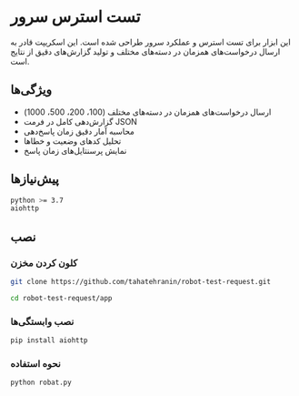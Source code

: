 # تست استرس سرور 
این ابزار برای تست استرس و عملکرد سرور  طراحی شده است. این اسکریپت قادر به ارسال درخواست‌های همزمان در دسته‌های مختلف و تولید گزارش‌های دقیق از نتایج است.

## ویژگی‌ها
- ارسال درخواست‌های همزمان در دسته‌های مختلف (100، 200، 500، 1000)
- گزارش‌دهی کامل در فرمت JSON
- محاسبه آمار دقیق زمان پاسخ‌دهی
- تحلیل کدهای وضعیت و خطاها
- نمایش پرسنتایل‌های زمان پاسخ

## پیش‌نیازها
```bash
python >= 3.7
aiohttp
```
## نصب

### کلون کردن مخزن
```bash
git clone https://github.com/tahatehranin/robot-test-request.git
```
```bash
cd robot-test-request/app
```
### نصب وابستگی‌ها
```bash
pip install aiohttp
```
### نحوه استفاده 
```bash
python robat.py
```
